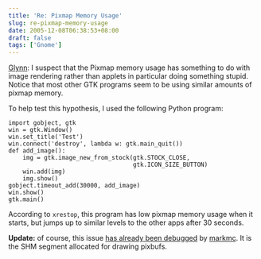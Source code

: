 ```yaml
---
title: 'Re: Pixmap Memory Usage'
slug: re-pixmap-memory-usage
date: 2005-12-08T06:38:53+08:00
draft: false
tags: ['Gnome']
---
```


[Glynn](http://www.gnome.org/~gman/blog/07122005-1): I suspect that the
Pixmap memory usage has something to do with image rendering rather than
applets in particular doing something stupid. Notice that most other GTK
programs seem to be using similar amounts of pixmap memory.

To help test this hypothesis, I used the following Python program:

    import gobject, gtk
    win = gtk.Window()
    win.set_title('Test')
    win.connect('destroy', lambda w: gtk.main_quit())
    def add_image():
        img = gtk.image_new_from_stock(gtk.STOCK_CLOSE,
                                       gtk.ICON_SIZE_BUTTON)
        win.add(img)
        img.show()
    gobject.timeout_add(30000, add_image)
    win.show()
    gtk.main()

According to `xrestop`, this program has low pixmap memory usage when
it starts, but jumps up to similar levels to the other apps after 30
seconds.

**Update:** of course, this issue [has already been
debugged](http://mail.gnome.org/archives/desktop-devel-list/2005-May/msg00052.html)
by [markmc](http://blogs.gnome.org/markmc). It is the SHM segment
allocated for drawing pixbufs.
